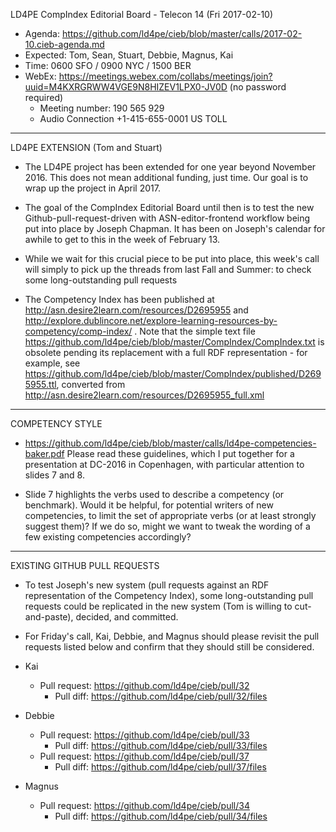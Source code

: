 LD4PE CompIndex Editorial Board - Telecon 14 (Fri 2017-02-10)

* Agenda:   https://github.com/ld4pe/cieb/blob/master/calls/2017-02-10.cieb-agenda.md
* Expected: Tom, Sean, Stuart, Debbie, Magnus, Kai
* Time:     0600 SFO / 0900 NYC / 1500 BER
* WebEx:    https://meetings.webex.com/collabs/meetings/join?uuid=M4KXRGRWW4VGE9N8HIZEV1LPX0-JV0D (no password required)
  * Meeting number: 190 565 929
  * Audio Connection +1-415-655-0001 US TOLL

----------------------------------------------------------------------
LD4PE EXTENSION (Tom and Stuart)

* The LD4PE project has been extended for one year beyond November 2016.
  This does not mean additional funding, just time.  Our goal is to wrap 
  up the project in April 2017.

* The goal of the CompIndex Editorial Board until then is to test the 
  new Github-pull-request-driven with ASN-editor-frontend workflow being 
  put into place by Joseph Chapman.  It has been on Joseph's calendar for 
  awhile to get to this in the week of February 13.

* While we wait for this crucial piece to be put into place, this week's call
  will simply to pick up the threads from last Fall and Summer: to check some
  long-outstanding pull requests 

* The Competency Index has been published at 
  http://asn.desire2learn.com/resources/D2695955 and 
  http://explore.dublincore.net/explore-learning-resources-by-competency/comp-index/ .
  Note that the simple text file
  https://github.com/ld4pe/cieb/blob/master/CompIndex/CompIndex.txt is obsolete
  pending its replacement with a full RDF representation - for example, see
  https://github.com/ld4pe/cieb/blob/master/CompIndex/published/D2695955.ttl, 
  converted from
  http://asn.desire2learn.com/resources/D2695955_full.xml

----------------------------------------------------------------------
COMPETENCY STYLE

* https://github.com/ld4pe/cieb/blob/master/calls/ld4pe-competencies-baker.pdf
  Please read these guidelines, which I put together for a presentation at 
  DC-2016 in Copenhagen, with particular attention to slides 7 and 8.

* Slide 7 highlights the verbs used to describe a competency (or benchmark).
  Would it be helpful, for potential writers of new competencies, to limit the
  set of appropriate verbs (or at least strongly suggest them)?  If we do so,
  might we want to tweak the wording of a few existing competencies
  accordingly?

----------------------------------------------------------------------
EXISTING GITHUB PULL REQUESTS

* To test Joseph's new system (pull requests against an RDF representation of 
  the Competency Index), some long-outstanding pull requests could be replicated 
  in the new system (Tom is willing to cut-and-paste), decided, and committed.

* For Friday's call, Kai, Debbie, and Magnus should please revisit the pull 
  requests listed below and confirm that they should still be considered.

* Kai
  * Pull request: https://github.com/ld4pe/cieb/pull/32
    * Pull diff: https://github.com/ld4pe/cieb/pull/32/files

* Debbie
  * Pull request: https://github.com/ld4pe/cieb/pull/33
    * Pull diff: https://github.com/ld4pe/cieb/pull/33/files
  * Pull request: https://github.com/ld4pe/cieb/pull/37
    * Pull diff: https://github.com/ld4pe/cieb/pull/37/files

* Magnus
  * Pull request: https://github.com/ld4pe/cieb/pull/34
    * Pull diff: https://github.com/ld4pe/cieb/pull/34/files

